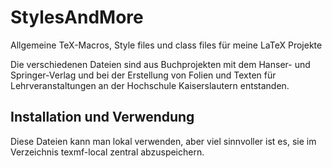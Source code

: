 # StylesAndMore
Allgemeine TeX-Macros, Style files und class files für meine LaTeX Projekte

Die verschiedenen Dateien sind aus Buchprojekten mit dem Hanser- und Springer-Verlag und bei der Erstellung von Folien und Texten für 
Lehrveranstaltungen an der Hochschule Kaiserslautern entstanden.

## Installation und Verwendung
Diese Dateien kann man lokal verwenden, aber viel sinnvoller ist es, sie im Verzeichnis texmf-local zentral abzuspeichern.
